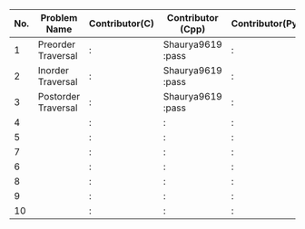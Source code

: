 
|No.| Problem Name          | Contributor(C) | Contributor (Cpp) | Contributor(Py) | Contributor(Java) |
|---|-----------------------|----------------|-------------------|-----------------|-------------------|  
| 1 |Preorder Traversal     |        :       |Shaurya9619 :pass  |        :        |        :          |
| 2 |Inorder Traversal      |        :       |Shaurya9619 :pass  |        :        |        :          |
| 3 |Postorder Traversal    |        :       |Shaurya9619 :pass  |        :        |        :          |
| 4 |                       |        :       |          :        |        :        |        :          |
| 5 |                       |        :       |          :        |        :        |        :          |
| 7 |                       |        :       |          :        |        :        |        :          |
| 6 |                       |        :       |          :        |        :        |        :          |
| 8 |                       |        :       |          :        |        :        |        :          |
| 9 |                       |        :       |          :        |        :        |        :          |
| 10|                       |        :       |          :        |        :        |        :          |
